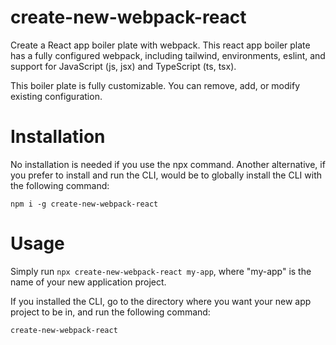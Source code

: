 # create-new-webpack-react
Create a React app boiler plate with webpack. This react app boiler plate has a fully configured webpack, including tailwind, environments, eslint, and support for JavaScript (js, jsx) and TypeScript (ts, tsx).

This boiler plate is fully customizable. You can remove, add, or modify existing configuration.

# Installation
No installation is needed if you use the npx command. Another alternative, if you prefer to install and run the CLI, would be to globally install the CLI with the following command:

`npm i -g create-new-webpack-react`

# Usage
Simply run `npx create-new-webpack-react my-app`, where "my-app" is the name of your new application project.

If you installed the CLI, go to the directory where you want your new app project to be in, and run the following command:

`create-new-webpack-react`